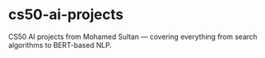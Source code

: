 # cs50-ai-projects
CS50 AI projects from Mohamed Sultan — covering everything from search algorithms to BERT-based NLP.
